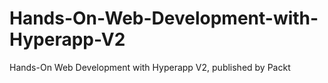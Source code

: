 # Hands-On-Web-Development-with-Hyperapp-V2
Hands-On Web Development with Hyperapp V2, published by Packt
